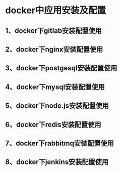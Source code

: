 
#  docker中应用安装及配置

## 1、docker下gitlab安装配置使用


## 2、docker下nginx安装配置使用


## 3、docker下postgesql安装配置使用


## 4、docker下mysql安装配置使用


## 5、docker下node.js安装配置使用


## 6、docker下redis安装配置使用


## 7、docker下rabbitmq安装配置使用


## 8、docker下jenkins安装配置使用